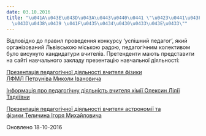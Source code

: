 ```yaml
---
date: 03.10.2016
title: "\u041A\u043E\u043D\u043A\u0443\u0440\u0441 \"\u0423\u0441\u043F\u0456\u0448\
  \u043D\u0438\u0439 \u041F\u0435\u0434\u0430\u0433\u043E\u0433\""
---
```

Відповідно до правил проведення конкурсу ‘успішний педагог’, який організований Львівською міською радою, педагогічним колективом було висунуто кандидатури вчителів. Претенденти мають представити на сайті навчального закладу презентацію навчальної діяльності:

[Презентація педагогічної діяльності вчителя фізики ЛФМЛ Петруніва Миколи Івановича](/files/конкурс-успішний-пед-презентація-педагогічної-діяльності.pptx)

[Інформація про педагогічну діяльність вчителя хімії Олексин Лілії Тадеївни](/files/конкурс-успішний-пед-інформація-про-педагогічну-діяльність-олексин-лі.pptx)

[Презентація педагогічної діяльності вчителя астрономії та фізики Теличина Ігоря Михайловича](/files/конкурс-успішний-пед-презентація-досвіду-теличина-ігоря-михайловича.pptx)

Оновлено 18-10-2016